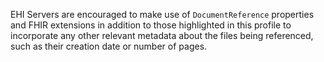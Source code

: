 EHI Servers are encouraged to make use of `DocumentReference` properties and FHIR extensions in addition to those highlighted in this profile to incorporate any other relevant metadata about the files being referenced, such as their creation date or number of pages.
